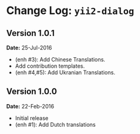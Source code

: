 Change Log: `yii2-dialog`
===================================

## Version 1.0.1

**Date:** 25-Jul-2016

- (enh #3): Add Chinese Translations.
- Add contribution templates.
- (enh #4,#5): Add Ukranian Translations.

## Version 1.0.0

**Date:** 22-Feb-2016

- Initial release
- (enh #1): Add Dutch translations
